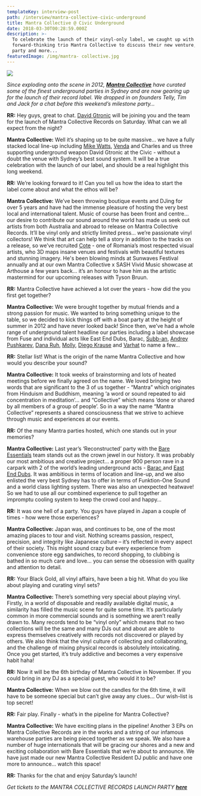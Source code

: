 ```yaml
---
templateKey: interview-post
path: /interview/mantra-collective-civic-underground
title: Mantra Collective @ Civic Underground
date: 2018-03-30T00:28:59.000Z
description: >-
  To celebrate the launch of their vinyl-only label, we caught up with
  forward-thinking trio Mantra Collective to discuss their new venture, launch
  party and more... 
featuredImage: /img/mantra- collective.jpg
---
```

![](/img/mantra-collective-party.jpg)

_Since exploding onto the scene in 2012, [**Mantra Collective**](https://www.facebook.com/MantraCollective/) have curated some of the finest underground parties in Sydney and are now gearing up for the launch of their record label. We dropped in on founders Telly, Tim and Jack for a chat before this weekend’s milestone party…_

**RR:** Hey guys, great to chat. [David Gtronic](https://www.facebook.com/DavidGtronic07/) will be joining you and the team for the launch of Mantra Collective Records on Saturday. What can we all expect from the night?

**Mantra Collective:** Well it’s shaping up to be quite massive… we have a fully stacked local line-up including [Mike Watts](https://www.facebook.com/mikewattsdj), [Venda](https://www.facebook.com/Vendamusic) and Charles and us three supporting underground weapon David Gtronic at the Civic - without a doubt the venue with Sydney’s best sound system. It will be a true celebration with the launch of our label, and should be a real highlight this long weekend.

**RR:** We’re looking forward to it! Can you tell us how the idea to start the label come about and what the ethos will be?

**Mantra Collective:** We’ve been throwing boutique events and DJing for over 5 years and have had the immense pleasure of hosting the very best local and international talent. Music of course has been front and centre… our desire to contribute our sound around the world has made us seek out artists from both Australia and abroad to release on Mantra Collective Records. It’ll be vinyl only and strictly limited press… we’re passionate vinyl collectors! We think that art can help tell a story in addition to the tracks on a release, so we’ve recruited [Cote](https://www.facebook.com/cote.ggml/) - one of Romania’s most respected visual artists, who 3D maps insane venues and festivals with beautiful textures and stunning imagery. He's been blowing minds at Sunwaves Festival annually and at our own Mantra Collective x SASH Vivid Music showcase at Arthouse a few years back… it’s an honour to have him as the artistic mastermind for our upcoming releases with Tyson Bruun.

**RR:** Mantra Collective have achieved a lot over the years - how did the you first get together?

**Mantra Collective:** We were brought together by mutual friends and a strong passion for music. We wanted to bring something unique to the table, so we decided to kick things off with a boat party at the height of summer in 2012 and have never looked back! Since then, we’ve had a whole range of underground talent headline our parties including a label showcase from Fuse and individual acts like East End Dubs, Barac, [Subb-an](https://www.facebook.com/subbanmusic/), [Andrey Pushkarev](https://www.facebook.com/andrey.pushkarev.pro/), [Dana Ruh](https://www.facebook.com/danaruh/), [Molly](https://www.facebook.com/molly.emeline/), [Diego Krause](https://www.facebook.com/diegokrause) and [Varhat](https://www.facebook.com/varhatyoyaku/) to name a few...

**RR:** Stellar list! What is the origin of the name Mantra Collective and how would you describe your sound?

**Mantra Collective:** It took weeks of brainstorming and lots of heated meetings before we finally agreed on the name. We loved bringing two words that are significant to the 3 of us together - “Mantra” which originates from Hinduism and Buddhism, meaning ‘a word or sound repeated to aid concentration in meditation’… and “Collective” which means ‘done or shared by all members of a group of people’. So in a way the name “Mantra Collective” represents a shared consciousness that we strive to achieve through music and experiences at our events.

**RR:** Of the many Mantra parties hosted, which one stands out in your memories?

**Mantra Collective:** Last year’s ‘Reconstructed’ party with the [Bare Essentials](https://www.facebook.com/bareessentialssydney/) team stands out as the crown jewel in our history. It was probably our most ambitious and creative project… a proper 900 person rave in a carpark with 2 of the world’s leading underground acts - [Barac ](https://www.facebook.com/baracmusic/)and [East End Dubs](https://www.facebook.com/EastEndDubs/). It was ambitious in terms of location and line-up, and we also enlisted the very best Sydney has to offer in terms of Funktion-One Sound and a world class lighting system. There was also an unexpected heatwave! So we had to use all our combined experience to pull together an impromptu cooling system to keep the crowd cool and happy…

**RR:** It was one hell of a party. You guys have played in Japan a couple of times - how were those experiences?

**Mantra Collective:** Japan was, and continues to be, one of the most amazing places to tour and visit. Nothing screams passion, respect, precision, and integrity like Japanese culture – it’s reflected in every aspect of their society. This might sound crazy but every experience from convenience store egg sandwiches, to record shopping, to clubbing is bathed in so much care and love… you can sense the obsession with quality and attention to detail.

**RR:** Your Black Gold, all vinyl affairs, have been a big hit. What do you like about playing and curating vinyl sets?

**Mantra Collective:** There’s something very special about playing vinyl. Firstly, in a world of disposable and readily available digital music, a similarity has filled the music scene for quite some time. It’s particularly common in more commercial sounds and is something we aren’t really drawn to. Many records tend to be “vinyl only” which means that no two collections will be the same and many DJs out and about are able to express themselves creatively with records not discovered or played by others. We also think that the vinyl culture of collecting and collaborating, and the challenge of mixing physical records is absolutely intoxicating. Once you get started, it’s truly addictive and becomes a very expensive habit haha!

**RR:** Now it will be the 6th birthday of Mantra Collective in November. If you could bring in any DJ as a special guest, who would it to be?

**Mantra Collective:** When we blow out the candles for the 6th time, it will have to be someone special but can’t give away any clues… Our wish-list is top secret!

**RR:** Fair play. Finally - what’s in the pipeline for Mantra Collective?

**Mantra Collective:** We have exciting plans in the pipeline! Another 3 EPs on Mantra Collective Records are in the works and a string of our infamous warehouse parties are being pieced together as we speak. We also have a number of huge internationals that will be gracing our shores and a new and exciting collaboration with Bare Essentials that we’re about to announce. We have just made our new Mantra Collective Resident DJ public and have one more to announce… watch this space!

**RR:** Thanks for the chat and enjoy Saturday’s launch!

_Get tickets to the MANTRA COLLECTIVE RECORDS LAUNCH PARTY [**here**](https://www.residentadvisor.net/events/1084491)_
